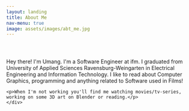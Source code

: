 ```yaml
---
layout: landing
title: About Me
nav-menu: true
image: assets/images/abt_me.jpg
---
```


<!-- Main -->
<div id="main">

<!-- One -->
<section id="one">
	<div class="inner">
		<header class="major">
		</header>
		<p>Hey there! I'm Umang. I'm a Software Engineer at ifm. I graduated from University of Applied Sciences Ravensburg-Weingarten in Electrical Engineering and Information Technology. I like to read about Computer Graphics, programming and anything related to Software used in Films!</p>

    <p>When I'm not working you'll find me watching movies/tv-series, working on some 3D art on Blender or reading.</p>
	</div>
</section>
